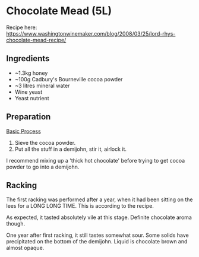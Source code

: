 # Chocolate Mead (5L)

Recipe here: https://www.washingtonwinemaker.com/blog/2008/03/25/lord-rhys-chocolate-mead-recipe/

## Ingredients

* ~1.3kg honey
* ~100g Cadbury's Bourneville cocoa powder
* ~3 litres mineral water
* Wine yeast
* Yeast nutrient

## Preparation

[Basic Process](../Process.md)

1. Sieve the cocoa powder.
1. Put all the stuff in a demijohn, stir it, airlock it.

I recommend mixing up a 'thick hot chocolate' before trying to get cocoa powder to go into a demijohn.

## Racking

The first racking was performed after a year, when it had been sitting on the lees for a LONG LONG TIME. This is according to the recipe.

As expected, it tasted absolutely vile at this stage. Definite chocolate aroma though.

One year after first racking, it still tastes somewhat sour. Some solids have precipitated on the bottom of the demijohn. Liquid is chocolate brown and almost opaque.

